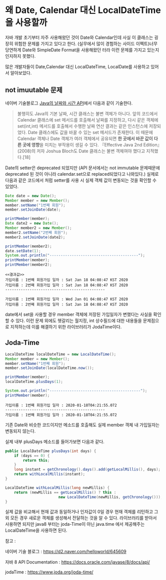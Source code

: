 # 왜 Date, Calendar 대신 LocalDateTime을 사용할까

자바 개발 초기부터 자주 사용해왔던 것이 Date와 Calendar인데 사실 이 클래스는 굉장히 위험한 문제를 가지고 있다고 한다. (실무에서 많이 경험하는 사이드 이펙트)너무 당연하게 Date와 SimpleDate Format을 사용해왔던 터라 이런 문제를 가지고 있는지 인지하지 못했다.

많은 개발자들이 Date,Calendar 대신 LocalDateTime, LocalDate를 사용하고 있어서 알아보았다.



## not imuutable 문제

네이버 기술블로그 [Java의 날짜와 시간 API](https://d2.naver.com/helloworld/645609)에서 다음과 같이 기술한다.

> 불행히도 Java의 기본 날짜, 시간 클래스는 불변 객체가 아니다. 앞의 코드에서 Calendar 클래스에 set 메서드를 호출해서 날짜를 지정하고, 다시 같은 객체에 set(int,int) 메서드를 호출해서 수행한 날짜 연산 결과는 같은 인스턴스에 저장되었다. Date 클래스에도 값을 바꿀 수 있는 set 메서드가 존재한다. 이 때문에 Calendar 객체나 Date 객체가 여러 객체에서 공유되면 **한 곳에서 바꾼 값이 다른 곳에 영향**을 미치는 부작용이 생길 수 있다. 『Effective Java 2nd Edition』(2008)의 저자 Joshua Bloch도 Date 클래스는 불변 객체여야 했다고 지적했다.[18]



Date의 setter은 deprecated 되었지만 (API 문서에서는 not immutable 문제때문에 deprecated 된 것이 아니라 calendar.set으로 replaced되었다고 나와있다.)  실제로 다음과 같은 코드에서 처럼 setter를 사용 시 실제 객체 값이 변동되는 것을 확인할 수 있었다.

```java
Date date = new Date();
Member member = new Member();
member.setName("1번째 회원");
member.setJoinDate(date);

printMember(member);
Date date2 = new Date();
Member member2 = new Member();
member2.setName("2번째 회원");
member2.setJoinDate(date2);

printMember(member2);        
date.setDate(1);
System.out.println("----------------------------------------");
printMember(member);
printMember(member2);   
```

	<<결과값>>
	가입이름 : 1번째 회원가입 일자 : Sat Jan 18 04:08:47 KST 2020
	가입이름 : 2번째 회원가입 일자 : Sat Jan 18 04:08:47 KST 2020
	---------------------------------------------
	
	가입이름 : 1번째 회원가입 일자 : Wed Jan 01 04:08:47 KST 2020
	가입이름 : 2번째 회원가입 일자 : Sat Jan 18 04:08:47 KST 2020
date에서 set을 사용할 경우 member 객체에 저장된 가입일자가 변했다는 사실을 확인할 수 있다. 이런 문제 외에도 헷갈리는 월지정, int 상수필드에 대한 내용들을 문제점으로 지적하는데 이를 해결하기 위한 라이브러리가 JodaTime이다. 



## Joda-Time

```java
LocalDateTime localDateTime = new LocalDateTime();
Member member = new Member();
member.setName("1번째 회원");
member.setJoinDate(localDateTime.now());

printMember(member);
localDateTime.plusDays(1);

System.out.println("-----------------------------------------");
printMember(member);      
```

```
가입이름 : 1번째 회원가입 일자 : 2020-01-18T04:21:55.072
---------------------------------------------
가입이름 : 1번째 회원가입 일자 : 2020-01-18T04:21:55.072
```

기존 Date와 비슷한 코드이지만 메소드를 호출해도 실제 member 객체 내 가입일자는 변동되지 않는다.

실제 내부 plusDays 메소드를 들어가보면 다음과 같다.

```java
public LocalDateTime plusDays(int days) {
	if (days == 0) {
    	return this;
	}
	long instant = getChronology().days().add(getLocalMillis(), days);
    return withLocalMillis(instant);
}

LocalDateTime withLocalMillis(long newMillis) {
	return (newMillis == getLocalMillis() ? this : 
            			new LocalDateTime(newMillis, getChronology()));
}
```

실제 값을 비교해서 현재 값과 동일하거나 인자값이 0일 경우 현재 객체를 리턴하고 그 외 모든 경우 새로운 객체를 생성해서 전달하는 것을 알 수 있다. 라이브러리를 받아서 사용하면 되지만 java8 부터는 joda-Time이 아닌 java.time 에서 제공해주는 LocalDateTime을 사용하면 된다. 

참고 :

네이버 기술 블로그 : https://d2.naver.com/helloworld/645609 

자바 8 API Documentation : https://docs.oracle.com/javase/8/docs/api/

jodaTime : https://www.joda.org/joda-time/